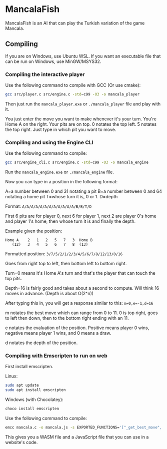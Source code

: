 # MancalaFish

MancalaFish is an AI that can play the Turkish variation of the game Mancala.

## Compiling

If you are on Windows, use Ubuntu WSL. If you want an executable file that can be run on Windows, use MinGW/MSYS32.

### Compiling the interactive player

Use the following command to compile with GCC (Or use cmake):

```bash
gcc src/player.c src/engine.c -std=c99 -O3 -o mancala_player
```

Then just run the `mancala_player.exe` or `./mancala_player` file and play with it.

You just enter the move you want to make whenever it's your turn. You're Home A on the right. Your pits are on top. 0
notates the top left. 5 notates the top right. Just type in which pit you want to move.

### Compiling and using the Engine CLI

Use the following command to compile:

```bash
gcc src/engine_cli.c src/engine.c -std=c99 -O3 -o mancala_engine
```

Run the `mancala_engine.exe` or `./mancala_engine` file.

Now you can type in a position in the following format:

A=a number between 0 and 31 notating a pit
B=a number between 0 and 64 notating a home pit
T=whose turn it is, 0 or 1.
D=depth

Format: `A/A/A/A/A/A/A/A/A/A/A/A/B/B/T/D`

First 6 pits are for player 0, next 6 for player 1, next 2 are player 0's home and player 1's home, then whose turn it
is and finally the depth.

Example given the position:

```
Home A    2   1   2   5   7   3  Home B
   (12)   3   4   5   6   7   8  (13)
```

Formatted position: `3/7/5/2/1/2/3/4/5/6/7/8/12/13/0/16`

Goes from right top to left, then bottom left to bottom right.

Turn=0 means it's Home A's turn and that's the player that can touch the top pits.

Depth=16 is fairly good and takes about a second to compute. Will think 16 moves in advance. (Depth is about O(2^n))

After typing this in, you will get a response similar to this: `m=0,e=-1,d=16`

m notates the best move which can range from 0 to 11. 0 is top right, goes to left then down, then to the bottom right
ending with an 11.

e notates the evaluation of the position. Positive means player 0 wins, negative means player 1 wins, and 0 means a
draw.

d notates the depth of the position.

### Compiling with Emscripten to run on web

First install emscripten.

Linux:

```bash
sudo apt update
sudo apt install emscripten
```

Windows (with Chocolatey):

```bash
choco install emscripten
```

Use the following command to compile:

```bash
emcc mancala.c -o mancala.js -s EXPORTED_FUNCTIONS='["_get_best_move", "_evaluate"]' -s EXPORTED_RUNTIME_METHODS='["ccall", "cwrap"]'
```

This gives you a WASM file and a JavaScript file that you can use in a website's code.